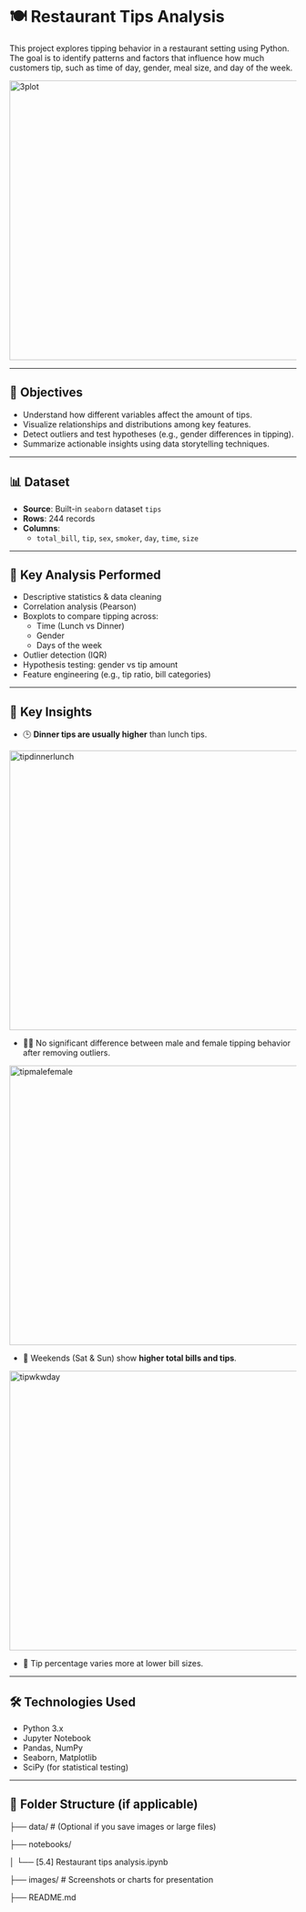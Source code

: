 # 🍽️ Restaurant Tips Analysis

This project explores tipping behavior in a restaurant setting using Python. The goal is to identify patterns and factors that influence how much customers tip, such as time of day, gender, meal size, and day of the week.

<img width="1790" height="490" alt="3plot" src="https://github.com/user-attachments/assets/f2cfafcf-d79a-4e85-a8b5-95b242dc2ab6" />

---

## 🎯 Objectives

- Understand how different variables affect the amount of tips.
- Visualize relationships and distributions among key features.
- Detect outliers and test hypotheses (e.g., gender differences in tipping).
- Summarize actionable insights using data storytelling techniques.

---

## 📊 Dataset

- **Source**: Built-in `seaborn` dataset `tips`
- **Rows**: 244 records
- **Columns**:
  - `total_bill`, `tip`, `sex`, `smoker`, `day`, `time`, `size`

---

## 🧪 Key Analysis Performed

- Descriptive statistics & data cleaning
- Correlation analysis (Pearson)
- Boxplots to compare tipping across:
  - Time (Lunch vs Dinner)
  - Gender
  - Days of the week
- Outlier detection (IQR)
- Hypothesis testing: gender vs tip amount
- Feature engineering (e.g., tip ratio, bill categories)

---

## 📍 Key Insights

- 🕒 **Dinner tips are usually higher** than lunch tips.

<img width="1389" height="490" alt="tipdinnerlunch" src="https://github.com/user-attachments/assets/a03ca95a-3acf-4ddd-90a8-1fdff5c2d3f8" />

  
- 👩‍🦰 No significant difference between male and female tipping behavior after removing outliers.

<img width="790" height="490" alt="tipmalefemale" src="https://github.com/user-attachments/assets/46c49055-dcc3-42a3-a681-687c082e104d" />

- 📅 Weekends (Sat & Sun) show **higher total bills and tips**.

<img width="790" height="490" alt="tipwkwday" src="https://github.com/user-attachments/assets/a4844055-da35-4cb5-8517-596758401d73" />


- 💸 Tip percentage varies more at lower bill sizes.

---

## 🛠️ Technologies Used

- Python 3.x
- Jupyter Notebook
- Pandas, NumPy
- Seaborn, Matplotlib
- SciPy (for statistical testing)

---

## 📁 Folder Structure (if applicable)

├── data/ # (Optional if you save images or large files)

├── notebooks/

│ └── [5.4] Restaurant tips analysis.ipynb

├── images/ # Screenshots or charts for presentation

├── README.md
